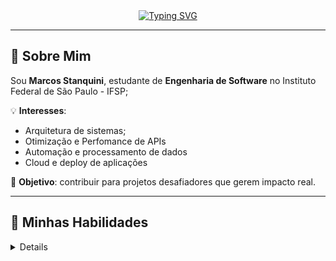 <!-- Título animado -->
<div align="center">
  <a href="https://git.io/typing-svg">
    <img src="https://readme-typing-svg.herokuapp.com?font=Source+Code+Pro&weight=500&pause=1000&color=00E7FF&background=FF000000&center=true&vCenter=true&width=480&height=75&lines=Code%2C+Learn%2C+Repeat+%F0%9F%94%84" alt="Typing SVG"/>
  </a>
</div>

---

## 👾 Sobre Mim
Sou **Marcos Stanquini**, estudante de **Engenharia de Software** no Instituto Federal de São Paulo - IFSP;
 
💡 **Interesses**:
- Arquitetura de sistemas;
- Otimização e Perfomance de APIs
- Automação e processamento de dados
- Cloud e deploy de aplicações

🎯 **Objetivo**: contribuir para projetos desafiadores que gerem impacto real.

---

## 💬 Minhas Habilidades

<details>
 <details>
  <summary>👨‍💻 Back-end</summary>

- **Linguagens:**  
  ![Python](https://img.shields.io/badge/Python-3776AB?style=flat&logo=python&logoColor=white) 
  ![TypeScript](https://img.shields.io/badge/TypeScript-007ACC?style=flat&logo=typescript&logoColor=white) 
  ![JavaScript](https://img.shields.io/badge/JavaScript-F7DF1E?style=flat&logo=javascript&logoColor=black)
  ![Golang](https://img.shields.io/badge/Go-00ADD8?style=flat&logo=go&logoColor=white)

- **Frameworks & Ferramentas:**  
  ![Django](https://img.shields.io/badge/Django-092E20?style=flat&logo=django&logoColor=white) 
  ![Node.js](https://img.shields.io/badge/Node.js-43853D?style=flat&logo=node.js&logoColor=white) 
  ![Fastify](https://img.shields.io/badge/Fastify-20232A?style=flat&logo=fastify&logoColor=white) 
  ![Prisma](https://img.shields.io/badge/Prisma-2D3748?style=flat&logo=prisma&logoColor=white)

- **Banco de Dados:**  
  ![PostgreSQL](https://img.shields.io/badge/PostgreSQL-316192?style=flat&logo=postgresql&logoColor=white)

</details>

<details>
  <summary>⚙️ Versionamento</summary>

  ![Git](https://img.shields.io/badge/Git-F05033?style=flat&logo=git&logoColor=white) 
  ![GitHub](https://img.shields.io/badge/GitHub-181717?style=flat&logo=github&logoColor=white) 
  ![NPM](https://img.shields.io/badge/npm-CB3837?style=flat&logo=npm&logoColor=white)

</details>

<details>
  <summary>🐳 DevOps</summary>

  ![Docker](https://img.shields.io/badge/Docker-2496ED?style=flat&logo=docker&logoColor=white)

</details>

---

## 📊 GitHub Stats

<div align="center">

| ![](http://github-profile-summary-cards.vercel.app/api/cards/profile-details?username=MarcosStanquini&theme=github_dark) | ![](http://github-profile-summary-cards.vercel.app/api/cards/stats?username=MarcosStanquini&theme=github_dark) |
| :-: | :-: |
| ![](http://github-profile-summary-cards.vercel.app/api/cards/productive-time?username=MarcosStanquini&theme=github_dark&utcOffset=8) | ![](http://github-profile-summary-cards.vercel.app/api/cards/repos-per-language?username=MarcosStanquini&theme=github_dark) | ![](http://github-profile-summary-cards.vercel.app/api/cards/most-commit-language?username=MarcosStanquini&theme=github_dark) |

</div>

---


---

## 🌐 Contato
<div align="center">
  <a href="https://www.instagram.com/stanquinii/"><img src="https://img.shields.io/badge/Instagram-%23E4405F.svg?style=for-the-badge&logo=Instagram&logoColor=white"/></a>
  <a href="https://www.linkedin.com/in/marcos-stanquini-aa81b2222/"><img src="https://img.shields.io/badge/linkedin-%230077B5.svg?style=for-the-badge&logo=linkedin&logoColor=white"/></a>
  <a href="mailto:marcossnarquini@gmail.com"><img src="https://img.shields.io/badge/-Gmail-%23333?style=for-the-badge&logo=gmail&logoColor=white"/></a>
</div>
